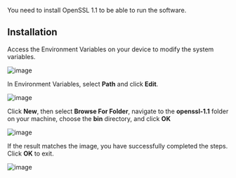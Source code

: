 You need to install OpenSSL 1.1 to be able to run the software.
## Installation
Access the Environment Variables on your device to modify the system variables.

![image](https://github.com/user-attachments/assets/63bb325f-13bb-4343-9d47-00a59eca0a82)

In Environment Variables, select **Path** and click **Edit**.

![image](https://github.com/user-attachments/assets/4e69b876-91f8-43be-aba7-81ed716f1244)

Click **New**, then select **Browse For Folder**, navigate to the **openssl-1.1** folder on your machine, choose the **bin** directory, and click **OK**

![image](https://github.com/user-attachments/assets/3281a88a-3fab-4aaa-9bbc-50b1d761002c)

If the result matches the image, you have successfully completed the steps. Click **OK** to exit.

![image](https://github.com/user-attachments/assets/a79da692-3ac2-4722-a800-758dc8839cac)



